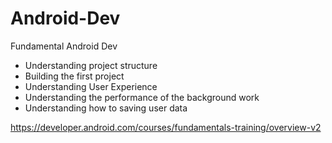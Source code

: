 # Android-Dev

Fundamental Android Dev
- Understanding project structure
- Building the first project
- Understanding User Experience
- Understanding the performance of the background work
- Understanding how to saving user data

https://developer.android.com/courses/fundamentals-training/overview-v2

